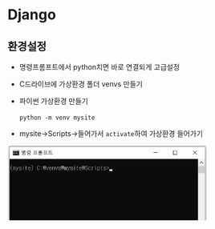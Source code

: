 # Django

## 환경설정

- 명령프롬프트에서 python치면 바로 연결되게 고급설정

- C드라이브에 가상환경 폴더 venvs 만들기

- 파이썬 가상환경 만들기

  `python -m venv mysite`

- mysite->Scripts->들어가서 `activate`하여 가상환경 들어가기

<img src="Django.assets/image-20210129154248694.png" alt="image-20210129154248694" style="zoom:67%;" />



